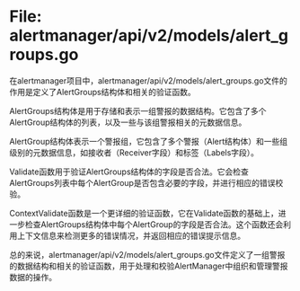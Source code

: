 # File: alertmanager/api/v2/models/alert_groups.go

在alertmanager项目中，alertmanager/api/v2/models/alert_groups.go文件的作用是定义了AlertGroups结构体和相关的验证函数。

AlertGroups结构体是用于存储和表示一组警报的数据结构。它包含了多个AlertGroup结构体的列表，以及一些与该组警报相关的元数据信息。

AlertGroup结构体表示一个警报组，它包含了多个警报（Alert结构体）和一些组级别的元数据信息，如接收者（Receiver字段）和标签（Labels字段）。

Validate函数用于验证AlertGroups结构体的字段是否合法。它会检查AlertGroups列表中每个AlertGroup是否包含必要的字段，并进行相应的错误校验。

ContextValidate函数是一个更详细的验证函数，它在Validate函数的基础上，进一步检查AlertGroups结构体中每个AlertGroup的字段是否合法。这个函数还会利用上下文信息来检测更多的错误情况，并返回相应的错误提示信息。

总的来说，alertmanager/api/v2/models/alert_groups.go文件定义了一组警报的数据结构和相关的验证函数，用于处理和校验AlertManager中组织和管理警报数据的操作。

